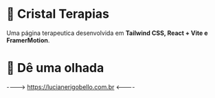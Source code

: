 # **🌼 Cristal Terapias**
Uma página terapeutica desenvolvida em **Tailwind CSS, React + Vite e FramerMotion**.

# 👀 Dê uma olhada 

----> https://lucianerigobello.com.br <----


